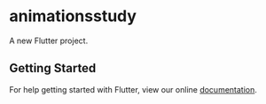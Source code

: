 # animationsstudy

A new Flutter project.

## Getting Started

For help getting started with Flutter, view our online
[documentation](https://flutter.io/).
